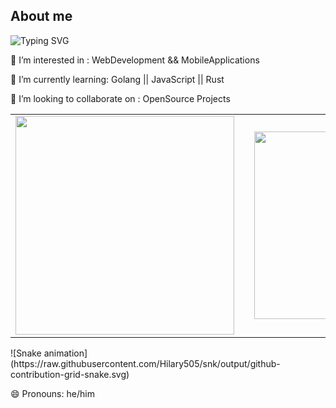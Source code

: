 

## About me

![Typing SVG](https://readme-typing-svg.herokuapp.com?font=Fira+Code&pause=1000&color=F78A20&width=435&lines=Hi+there!+I'm+Hilary;I+love+building+cool+things)

👀 I’m interested in : WebDevelopment && MobileApplications

🌱 I’m currently learning: Golang || JavaScript || Rust

💞️ I’m looking to collaborate on : OpenSource Projects
<table>
  <tr>
    <td>
      <a href="https://github.com/Hilary505/github-readme-stats">
        <img height="350" src="https://github-readme-stats.vercel.app/api/top-langs/?username=Hilary505&layout=pie" />
      </a>
    </td>
    <td width="30"></td> <!-- space between -->
    <td>
      <img height="300" src="https://github-readme-stats.vercel.app/api?username=Hilary505&show_icons=true&theme=radical" />
    </td>
  </tr>
</table>
![Snake animation](https://raw.githubusercontent.com/Hilary505/snk/output/github-contribution-grid-snake.svg)

😄 Pronouns: he/him
<!---
Hilary505/Hilary505 is a ✨ special ✨ repository because its `README.md` (this file) appears on your GitHub profile.
You can click the Preview link to take a look at your changes.
--->
